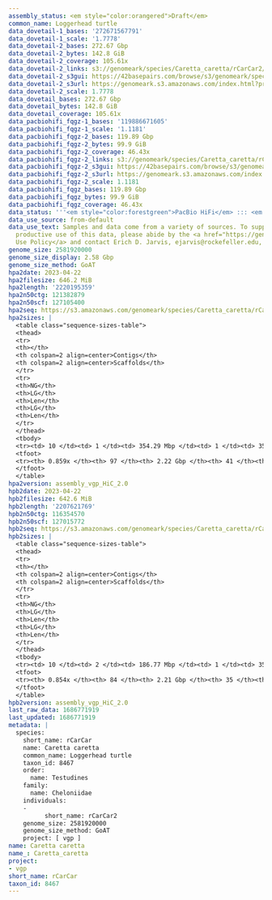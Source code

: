 ```yaml
---
assembly_status: <em style="color:orangered">Draft</em>
common_name: Loggerhead turtle
data_dovetail-1_bases: '272671567791'
data_dovetail-1_scale: '1.7778'
data_dovetail-2_bases: 272.67 Gbp
data_dovetail-2_bytes: 142.8 GiB
data_dovetail-2_coverage: 105.61x
data_dovetail-2_links: s3://genomeark/species/Caretta_caretta/rCarCar2/genomic_data/dovetail/<br>
data_dovetail-2_s3gui: https://42basepairs.com/browse/s3/genomeark/species/Caretta_caretta/rCarCar2/genomic_data/dovetail/
data_dovetail-2_s3url: https://genomeark.s3.amazonaws.com/index.html?prefix=species/Caretta_caretta/rCarCar2/genomic_data/dovetail/
data_dovetail-2_scale: 1.7778
data_dovetail_bases: 272.67 Gbp
data_dovetail_bytes: 142.8 GiB
data_dovetail_coverage: 105.61x
data_pacbiohifi_fqgz-1_bases: '119886671605'
data_pacbiohifi_fqgz-1_scale: '1.1181'
data_pacbiohifi_fqgz-2_bases: 119.89 Gbp
data_pacbiohifi_fqgz-2_bytes: 99.9 GiB
data_pacbiohifi_fqgz-2_coverage: 46.43x
data_pacbiohifi_fqgz-2_links: s3://genomeark/species/Caretta_caretta/rCarCar2/genomic_data/pacbio_hifi/<br>
data_pacbiohifi_fqgz-2_s3gui: https://42basepairs.com/browse/s3/genomeark/species/Caretta_caretta/rCarCar2/genomic_data/pacbio_hifi/
data_pacbiohifi_fqgz-2_s3url: https://genomeark.s3.amazonaws.com/index.html?prefix=species/Caretta_caretta/rCarCar2/genomic_data/pacbio_hifi/
data_pacbiohifi_fqgz-2_scale: 1.1181
data_pacbiohifi_fqgz_bases: 119.89 Gbp
data_pacbiohifi_fqgz_bytes: 99.9 GiB
data_pacbiohifi_fqgz_coverage: 46.43x
data_status: '''<em style="color:forestgreen">PacBio HiFi</em> ::: <em style="color:forestgreen">Dovetail</em>'''
data_use_source: from-default
data_use_text: Samples and data come from a variety of sources. To support fair and
  productive use of this data, please abide by the <a href="https://genome10k.soe.ucsc.edu/data-use-policies/">Data
  Use Policy</a> and contact Erich D. Jarvis, ejarvis@rockefeller.edu, with any questions.
genome_size: 2581920000
genome_size_display: 2.58 Gbp
genome_size_method: GoAT
hpa2date: 2023-04-22
hpa2filesize: 646.2 MiB
hpa2length: '2220195359'
hpa2n50ctg: 121382879
hpa2n50scf: 127105400
hpa2seq: https://s3.amazonaws.com/genomeark/species/Caretta_caretta/rCarCar2/assembly_vgp_HiC_2.0/rCarCar2.HiC.hap1.20230422.fasta.gz
hpa2sizes: |
  <table class="sequence-sizes-table">
  <thead>
  <tr>
  <th></th>
  <th colspan=2 align=center>Contigs</th>
  <th colspan=2 align=center>Scaffolds</th>
  </tr>
  <tr>
  <th>NG</th>
  <th>LG</th>
  <th>Len</th>
  <th>LG</th>
  <th>Len</th>
  </tr>
  </thead>
  <tbody>
  <tr><td> 10 </td><td> 1 </td><td> 354.29 Mbp </td><td> 1 </td><td> 355.49 Mbp </td></tr><tr><td> 20 </td><td> 2 </td><td> 185.93 Mbp </td><td> 2 </td><td> 271.82 Mbp </td></tr><tr><td> 30 </td><td> 4 </td><td> 142.03 Mbp </td><td> 3 </td><td> 212.07 Mbp </td></tr><tr><td> 40 </td><td> 6 </td><td> 128.51 Mbp </td><td> 5 </td><td> 137.54 Mbp </td></tr><tr style="background-color:#cccccc;"><td> 50 </td><td> 8 </td><td style="background-color:#88ff88;"> 121.38 Mbp </td><td> 7 </td><td style="background-color:#88ff88;"> 127.11 Mbp </td></tr><tr><td> 60 </td><td> 10 </td><td> 102.30 Mbp </td><td> 9 </td><td> 103.74 Mbp </td></tr><tr><td> 70 </td><td> 15 </td><td> 28.00 Mbp </td><td> 12 </td><td> 49.75 Mbp </td></tr><tr><td> 80 </td><td> 29 </td><td> 11.70 Mbp </td><td> 20 </td><td> 23.92 Mbp </td></tr><tr><td> 90 </td><td> 0 </td><td>  </td><td> 0 </td><td>  </td></tr><tr><td> 100 </td><td> 0 </td><td>  </td><td> 0 </td><td>  </td></tr></tbody>
  <tfoot>
  <tr><th> 0.859x </th><th> 97 </th><th> 2.22 Gbp </th><th> 41 </th><th> 2.22 Gbp </th></tr>
  </tfoot>
  </table>
hpa2version: assembly_vgp_HiC_2.0
hpb2date: 2023-04-22
hpb2filesize: 642.6 MiB
hpb2length: '2207621769'
hpb2n50ctg: 116354570
hpb2n50scf: 127015772
hpb2seq: https://s3.amazonaws.com/genomeark/species/Caretta_caretta/rCarCar2/assembly_vgp_HiC_2.0/rCarCar2.HiC.hap2.20230422.fasta.gz
hpb2sizes: |
  <table class="sequence-sizes-table">
  <thead>
  <tr>
  <th></th>
  <th colspan=2 align=center>Contigs</th>
  <th colspan=2 align=center>Scaffolds</th>
  </tr>
  <tr>
  <th>NG</th>
  <th>LG</th>
  <th>Len</th>
  <th>LG</th>
  <th>Len</th>
  </tr>
  </thead>
  <tbody>
  <tr><td> 10 </td><td> 2 </td><td> 186.77 Mbp </td><td> 1 </td><td> 356.83 Mbp </td></tr><tr><td> 20 </td><td> 3 </td><td> 147.94 Mbp </td><td> 2 </td><td> 271.92 Mbp </td></tr><tr><td> 30 </td><td> 5 </td><td> 141.47 Mbp </td><td> 3 </td><td> 213.09 Mbp </td></tr><tr><td> 40 </td><td> 7 </td><td> 122.12 Mbp </td><td> 5 </td><td> 137.61 Mbp </td></tr><tr style="background-color:#cccccc;"><td> 50 </td><td> 9 </td><td style="background-color:#88ff88;"> 116.35 Mbp </td><td> 7 </td><td style="background-color:#88ff88;"> 127.02 Mbp </td></tr><tr><td> 60 </td><td> 12 </td><td> 71.57 Mbp </td><td> 9 </td><td> 103.97 Mbp </td></tr><tr><td> 70 </td><td> 18 </td><td> 33.88 Mbp </td><td> 12 </td><td> 49.24 Mbp </td></tr><tr><td> 80 </td><td> 30 </td><td> 13.77 Mbp </td><td> 21 </td><td> 22.77 Mbp </td></tr><tr><td> 90 </td><td> 0 </td><td>  </td><td> 0 </td><td>  </td></tr><tr><td> 100 </td><td> 0 </td><td>  </td><td> 0 </td><td>  </td></tr></tbody>
  <tfoot>
  <tr><th> 0.854x </th><th> 84 </th><th> 2.21 Gbp </th><th> 35 </th><th> 2.21 Gbp </th></tr>
  </tfoot>
  </table>
hpb2version: assembly_vgp_HiC_2.0
last_raw_data: 1686771919
last_updated: 1686771919
metadata: |
  species:
    short_name: rCarCar
    name: Caretta caretta
    common_name: Loggerhead turtle
    taxon_id: 8467
    order:
      name: Testudines
    family:
      name: Cheloniidae
    individuals:
    -
          short_name: rCarCar2
    genome_size: 2581920000
    genome_size_method: GoAT
    project: [ vgp ]
name: Caretta caretta
name_: Caretta_caretta
project:
- vgp
short_name: rCarCar
taxon_id: 8467
---
```

